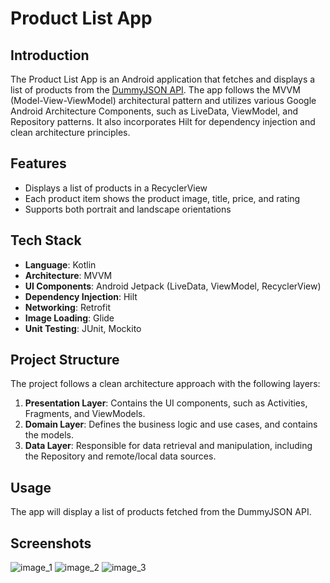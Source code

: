 # Product List App

## Introduction
The Product List App is an Android application that fetches and displays a list of products from the [DummyJSON API](https://dummyjson.com/products). The app follows the MVVM (Model-View-ViewModel) architectural pattern and utilizes various Google Android Architecture Components, such as LiveData, ViewModel, and Repository patterns. It also incorporates Hilt for dependency injection and clean architecture principles.

## Features
- Displays a list of products in a RecyclerView
- Each product item shows the product image, title, price, and rating
- Supports both portrait and landscape orientations

## Tech Stack
- **Language**: Kotlin
- **Architecture**: MVVM
- **UI Components**: Android Jetpack (LiveData, ViewModel, RecyclerView)
- **Dependency Injection**: Hilt
- **Networking**: Retrofit
- **Image Loading**: Glide
- **Unit Testing**: JUnit, Mockito

## Project Structure
The project follows a clean architecture approach with the following layers:

1. **Presentation Layer**: Contains the UI components, such as Activities, Fragments, and ViewModels.
2. **Domain Layer**: Defines the business logic and use cases, and contains the models.
3. **Data Layer**: Responsible for data retrieval and manipulation, including the Repository and remote/local data sources.



## Usage
 The app will display a list of products fetched from the DummyJSON API.


## Screenshots
![image_1](https://github.com/user-attachments/assets/b16a9425-5d6f-4df3-83ec-c74d22a8d7b9)
![image_2](https://github.com/user-attachments/assets/041e484c-0300-47d6-b8cd-c73c31687383)
![image_3](https://github.com/user-attachments/assets/d233fd09-b9f1-49bb-9aec-e52436d571fc)

